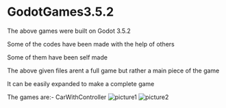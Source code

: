 # GodotGames3.5.2

The above games were built on Godot 3.5.2

Some of the codes have been made with the help of others

Some of them have been self made 

The above given files arent a full game but rather a main piece of the game

It can be easily expanded to make a complete game 

The games are:-
CarWithController
![picture1](https://github.com/HiddenUser101/GodotGames3.5.2/assets/138999168/64c5b923-5c1e-4808-8687-3531241c0f03)
![picture2](https://github.com/HiddenUser101/GodotGames3.5.2/assets/138999168/13604f85-bcad-4d45-8844-bd477603b95c)
